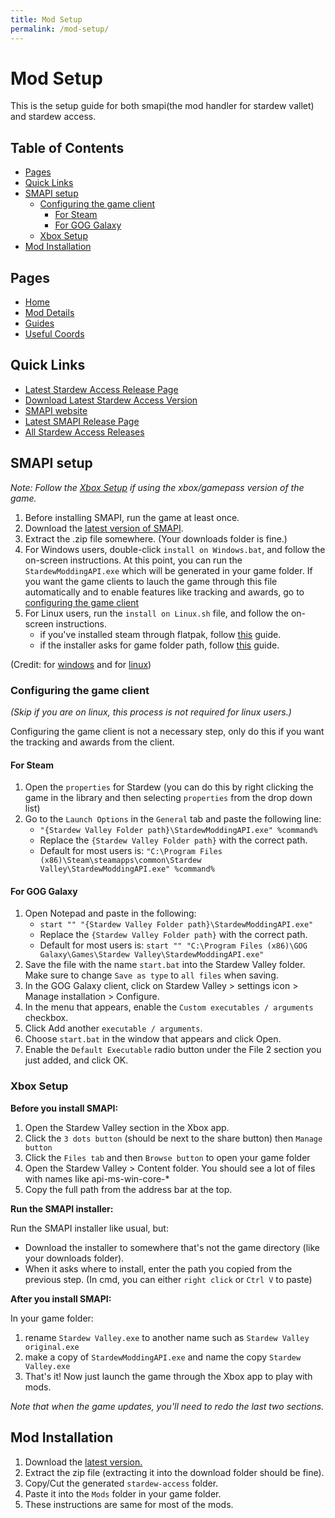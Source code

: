 ```yaml
---
title: Mod Setup
permalink: /mod-setup/
---
```


# Mod Setup <!-- omit in toc -->

This is the setup guide for both smapi(the mod handler for stardew vallet) and stardew access.


## Table of Contents <!-- omit in toc -->

- [Pages](#pages)
- [Quick Links](#quick-links)
- [SMAPI setup](#smapi-setup)
  - [Configuring the game client](#configuring-the-game-client)
    - [For Steam](#for-steam)
    - [For GOG Galaxy](#for-gog-galaxy)
  - [Xbox Setup](#xbox-setup)
- [Mod Installation](#mod-installation)

## Pages

- [Home](/)
- [Mod Details](/mod-details)
- [Guides](/guides)
- [Useful Coords](/useful-coords)

## Quick Links

- [Latest Stardew Access Release Page](https://github.com/stardew-access/stardew-access/releases/latest)
- [Download Latest Stardew Access Version](https://github.com/stardew-access/stardew-access/releases/latest/download/stardew-access.zip)
- [SMAPI website](https://smapi.io/)
- [Latest SMAPI Release Page](https://github.com/Pathoschild/SMAPI/releases/latest)
- [All Stardew Access Releases](https://github.com/stardew-access/stardew-access/releases)

## SMAPI setup

*Note: Follow the [Xbox Setup](#xbox-setup) if using the xbox/gamepass version of the game.*

1. Before installing SMAPI, run the game at least once.
2. Download the [latest version of SMAPI](https://smapi.io/).
3. Extract the .zip file somewhere. (Your downloads folder is fine.)
4. For Windows users, double-click `install on Windows.bat`, and follow the on-screen instructions. At this point, you can run the `StardewModdingAPI.exe` which will be generated in your game folder. If you want the game clients to lauch the game through this file automatically and to enable features like tracking and awards, go to [configuring the game client](#configuring-the-game-client)
5. For Linux users, run the `install on Linux.sh` file, and follow the on-screen instructions.
   - if you've installed steam through flatpak, follow [this](#TODO-add-link-here) guide.
   - if the installer asks for game folder path, follow [this](#TODO-add-link-here) guide.

(Credit: for [windows](https://stardewvalleywiki.com/Modding:Installing_SMAPI_on_Windows) and for [linux](https://stardewvalleywiki.com/Modding:Installing_SMAPI_on_Linux))

### Configuring the game client

*(Skip if you are on linux, this process is not required for linux users.)*

Configuring the game client is not a necessary step, only do this if you want the tracking and awards from the client.

#### For Steam

1. Open the `properties` for Stardew (you can do this by right clicking the game in the library and then selecting `properties` from the drop down list)
2. Go to the `Launch Options` in the `General` tab and paste the following line:
   - `"{Stardew Valley Folder path}\StardewModdingAPI.exe" %command%`
   - Replace the `{Stardew Valley Folder path}` with the correct path.
   - Default for most users is: `"C:\Program Files (x86)\Steam\steamapps\common\Stardew Valley\StardewModdingAPI.exe" %command%`
 
#### For GOG Galaxy

1. Open Notepad and paste in the following: 
   - `start "" "{Stardew Valley Folder path}\StardewModdingAPI.exe"`
   - Replace the `{Stardew Valley Folder path}` with the correct path.
   - Default for most users is: `start "" "C:\Program Files (x86)\GOG Galaxy\Games\Stardew Valley\StardewModdingAPI.exe"`
2. Save the file with the name `start.bat` into the Stardew Valley folder. Make sure to change `Save as type` to `all files` when saving.
3. In the GOG Galaxy client, click on Stardew Valley > settings icon > Manage installation > Configure.
4. In the menu that appears, enable the `Custom executables / arguments` checkbox.
5. Click Add another `executable / arguments`.
6. Choose `start.bat` in the window that appears and click Open.
7. Enable the `Default Executable` radio button under the File 2 section you just added, and click OK.


### Xbox Setup

**Before you install SMAPI:**

1. Open the Stardew Valley section in the Xbox app.
2. Click the `3 dots button` (should be next to the share button) then `Manage button`
3. Click the `Files tab` and then `Browse button` to open your game folder
4. Open the Stardew Valley > Content folder. You should see a lot of files with names like api-ms-win-core-*
5. Copy the full path from the address bar at the top.

**Run the SMAPI installer:**

Run the SMAPI installer like usual, but:
- Download the installer to somewhere that's not the game directory (like your downloads folder).
- When it asks where to install, enter the path you copied from the previous step. (In cmd, you can either `right click` or `Ctrl V` to paste)

**After you install SMAPI:**

In your game folder:
1. rename `Stardew Valley.exe` to another name such as `Stardew Valley original.exe`
2. make a copy of `StardewModdingAPI.exe` and name the copy `Stardew Valley.exe`
3. That's it! Now just launch the game through the Xbox app to play with mods. 
   
*Note that when the game updates, you'll need to redo the last two sections.*

## Mod Installation

1. Download the [latest version.](https://github.com/stardew-access/stardew-access/releases/latest/download/stardew-access.zip)
2. Extract the zip file (extracting it into the download folder should be fine).
3. Copy/Cut the generated `stardew-access` folder.
4. Paste it into the `Mods` folder in your game folder.
5. These instructions are same for most of the mods.